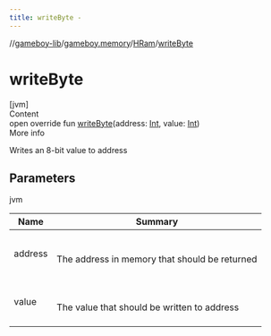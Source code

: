 ```yaml
---
title: writeByte -
---
```

//[gameboy-lib](../../index.md)/[gameboy.memory](../index.md)/[HRam](index.md)/[writeByte](write-byte.md)



# writeByte  
[jvm]  
Content  
open override fun [writeByte](write-byte.md)(address: [Int](https://kotlinlang.org/api/latest/jvm/stdlib/kotlin/-int/index.html), value: [Int](https://kotlinlang.org/api/latest/jvm/stdlib/kotlin/-int/index.html))  
More info  


Writes an 8-bit value to address



## Parameters  
  
jvm  
  
|  Name|  Summary| 
|---|---|
| <a name="gameboy.memory/HRam/writeByte/#kotlin.Int#kotlin.Int/PointingToDeclaration/"></a>address| <a name="gameboy.memory/HRam/writeByte/#kotlin.Int#kotlin.Int/PointingToDeclaration/"></a><br><br>The address in memory that should be returned<br><br>
| <a name="gameboy.memory/HRam/writeByte/#kotlin.Int#kotlin.Int/PointingToDeclaration/"></a>value| <a name="gameboy.memory/HRam/writeByte/#kotlin.Int#kotlin.Int/PointingToDeclaration/"></a><br><br>The value that should be written to address<br><br>
  
  



